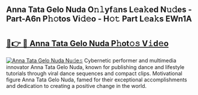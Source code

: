 ## Anna Tata Gelo Nuda O𝚗𝚕yf𝚊ns L𝚎a𝚔ed N𝚞𝚍es - Part-A6n P𝚑𝚘tos Vi𝚍𝚎o - H𝚘𝚝 Part L𝚎a𝚔s EWn1A

# <h2><a href="http://kfem5c.oniu.top/?m=Anna+Tata+Gelo+Nuda">🔗👉 🔴 Anna Tata Gelo Nuda P𝚑ot𝚘𝚜 V𝚒d𝚎o</a></h2>

[![Anna Tata Gelo Nuda Nu𝚍e𝚜](https://i.imgur.com/0qMVB7G.gif)](http://kfem5c.oniu.top/?m=Anna+Tata+Gelo+Nuda)
Cybernetic performer and multimedia innovator Anna Tata Gelo Nuda, known for publishing dance and lifestyle tutorials through viral dance sequences and compact clips. Motivational figure Anna Tata Gelo Nuda, famed for their exceptional accomplishments and dedication to creating a positive change in the world.  
